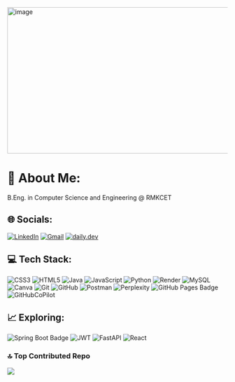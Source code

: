 <img width="755" height="334" alt="image" src="https://github.com/user-attachments/assets/5e620574-8829-43d7-bb53-526416d431d4" />





# 💫 About Me:
B.Eng. in Computer Science and Engineering @ RMKCET


## 🌐 Socials:
[![LinkedIn](https://img.shields.io/badge/linkedin-%230077B5.svg?style=for-the-badge&logo=linkedin&logoColor=white)](https://linkedin.com/in/kaushik-kumar-rm) [![Gmail](https://img.shields.io/badge/Gmail-EA4335?logo=gmail&logoColor=fff&style=for-the-badge)](mailto:kaushik0325kumar@gmail.com) [![daily.dev](https://img.shields.io/badge/daily.dev-CE3DF3?style=for-the-badge&logo=daily.dev&logoColor=white)](https://app.daily.dev/kaushik0325kumar)

## 💻 Tech Stack:
![CSS3](https://img.shields.io/badge/css3-%231572B6.svg?style=for-the-badge&logo=css3&logoColor=white) ![HTML5](https://img.shields.io/badge/html5-%23E34F26.svg?style=for-the-badge&logo=html5&logoColor=white) ![Java](https://img.shields.io/badge/java-%23ED8B00.svg?style=for-the-badge&logo=openjdk&logoColor=white) ![JavaScript](https://img.shields.io/badge/javascript-%23323330.svg?style=for-the-badge&logo=javascript&logoColor=%23F7DF1E) ![Python](https://img.shields.io/badge/python-3670A0?style=for-the-badge&logo=python&logoColor=ffdd54) ![Render](https://img.shields.io/badge/Render-%46E3B7.svg?style=for-the-badge&logo=render&logoColor=white) ![MySQL](https://img.shields.io/badge/mysql-4479A1.svg?style=for-the-badge&logo=mysql&logoColor=white) ![Canva](https://img.shields.io/badge/Canva-%2300C4CC.svg?style=for-the-badge&logo=Canva&logoColor=white) ![Git](https://img.shields.io/badge/git-%23F05033.svg?style=for-the-badge&logo=git&logoColor=white) ![GitHub](https://img.shields.io/badge/github-%23121011.svg?style=for-the-badge&logo=github&logoColor=white) ![Postman](https://img.shields.io/badge/Postman-FF6C37?logo=postman&logoColor=fff&style=for-the-badge) ![Perplexity](https://img.shields.io/badge/Perplexity-1FB8CD?logo=perplexity&logoColor=fff&style=for-the-badge) ![GitHub Pages Badge](https://img.shields.io/badge/GitHub%20Pages-222?logo=githubpages&logoColor=fff&style=for-the-badge) ![GitHubCoPilot](https://img.shields.io/badge/GitHub%20Copilot-000?logo=githubcopilot&logoColor=fff&style=for-the-badge)

## 📈 Exploring:
 ![Spring Boot Badge](https://img.shields.io/badge/Spring%20Boot-6DB33F?logo=springboot&logoColor=fff&style=for-the-badge) ![JWT](https://img.shields.io/badge/JWT-black?style=for-the-badge&logo=JSON%20web%20tokens) ![FastAPI](https://img.shields.io/badge/FastAPI-005571?style=for-the-badge&logo=fastapi) ![React](https://img.shields.io/badge/react-%2320232a.svg?style=for-the-badge&logo=react&logoColor=%2361DAFB) 


### 🔝 Top Contributed Repo
![](https://github-contributor-stats.vercel.app/api?username=KAUSHIK-KUMAR-RM&limit=5&theme=dark&combine_all_yearly_contributions=true)

<!-- Proudly created with GPRM ( https://gprm.itsvg.in ) -->

